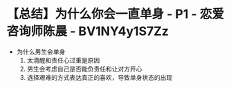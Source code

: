 # 【总结】为什么你会一直单身 - P1 - 恋爱咨询师陈晨 - BV1NY4y1S7Zz

-   为什么男生会单身
    1.  太清醒和责任心过重是原因
    2.  男生会考虑自己是否能负责任和让对方开心
    3.  选择艰难的方式表达真正的喜欢，导致单身状态的出现